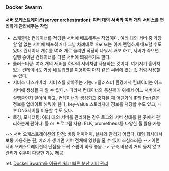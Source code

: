 ### Docker Swarm 
#### 서버 오케스트레이션(server orchestration): 여러 대의 서버와 여러 개의 서비스를 편리하게 관리해주는 작업
- 스케줄링: 컨테이너를 적당한 서버에 배포해주는 작업이다. 여러 대의 서버 중 가장 할 일 없는 서버에 배포하거나 그냥 차례대로 배포 또는 아예 랜덤하게 배포할 수도 있다. 컨테이너 개수를 여러 개로 늘리면 적당히 나눠서 배포 하고, 서버가 죽으면 실행 중이던 컨테이너를 다른 서버에 띄워주기도 한다.
- 클러스터링: 여러 개의 서버를 하나의 서버처럼 사용하는 것이다. 여기저기 흩어져 있는 컨테이너도 가상 네트워크를 이용하여 마치 같은 서버에 있는 것 처럼 사용할 수 있다.
- 서비스 디스커버리: 서비스를 찾아주는 기능. ⭐️클러스터 환경에서 컨테이너는 어느 서버에 생성될 지 알 수 없다.⭐️ 따라서 컨테이너와 통신하기 위해서 어느 서버에서 실행중인지 알아야 하고, 컨테이너가 생성되고 중지될 때 어딘가에 IP와 Port같은 정보를 업데이트 해줘야 한다. key-value 스토리지에 정보를 저장할 수도 있고, 내부 DNS서버를 이용할 수도 있다.
- 로깅, 모니터링: 여러 대의 서버를 관리하는 경우 로그와 서버 상태를 한 곳에서 관리하는게 편하다. 툴 or 프로그램 사용. ELK, prometheus등 다양한 툴 활용 가능 <br>

--> 서버 오케스트레이션의 단점: 비용 어마어마, 설치와 관리가 어렵다, 대형 회사에서 보통 사용하는 편, 에러가 생기면 서버 전체에 영향을 줄 수 있어 조심스러움
--> 이런 서버 오케스트레이션의 단점을 도커 스웜이 바꿔 놓음. -> 구축 비용이 거의 들지 않고 관리가 쉬우며 다양한 기능 제공.

ref. [Docker Swarm을 이용한 쉽고 빠른 분산 서버 관리](https://subicura.com/2017/02/25/container-orchestration-with-docker-swarm.html)

